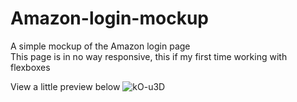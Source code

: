 # Amazon-login-mockup
A simple mockup of the Amazon login page  
This page is in no way responsive, this if my first time working with flexboxes

View a little preview below
![kO-u3D](https://user-images.githubusercontent.com/40555230/199561450-beb4e9c2-8bbe-41f8-92bc-d286a3dd34d2.png)
